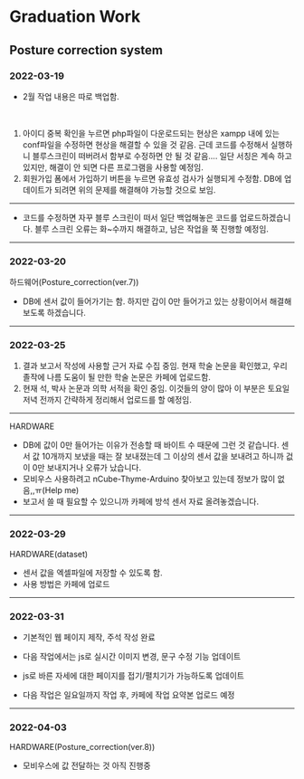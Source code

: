 # Graduation Work

## Posture correction system

### 2022-03-19
- 2월 작업 내용은 따로 백업함.

<br/>

1. 아이디 중복 확인을 누르면 php파일이 다운로드되는 현상은 xampp 내에 있는 conf파일을 수정하면 현상을 해결할 수 있을 것 같음. 근데 코드를 수정해서 실행하니 블루스크린이 떠버려서 함부로 수정하면 안 될 것 같음.... 일단 서칭은 계속 하고 있지만, 해결이 안 되면 다른 프로그램을 사용할 예정임.
2. 회원가입 폼에서 가입하기 버튼을 누르면 유효성 검사가 실행되게 수정함. DB에 업데이트가 되려면 위의 문제를 해결해야 가능할 것으로 보임.

---

- 코드를 수정하면 자꾸 블루 스크린이 떠서 일단 백업해놓은 코드를 업로드하겠습니다. 블루 스크린 오류는 화~수까지 해결하고, 남은 작업을 쭉 진행할 예정임.

---
### 2022-03-20
하드웨어(Posture_correction(ver.7))
- DB에 센서 값이 들어가기는 함. 하지만 갑이 0만 들어가고 있는 상황이어서 해결해 보도록 하겠습니다.

---
### 2022-03-25
1. 결과 보고서 작성에 사용할 근거 자료 수집 중임. 현재 학술 논문을 확인했고, 우리 졸작에 나름 도움이 될 만한 학술 논문은 카페에 업로드함.
2. 현재 석, 박사 논문과 의학 서적을 확인 중임. 이것들의 양이 많아 이 부분은 토요일 저녁 전까지 간략하게 정리해서 업로드를 할 예정임.
---
HARDWARE
- DB에 값이 0만 들어가는 이유가 전송할 때 바이트 수 때문에 그런 것 같습니다. 
  센서 값 10개까지 보냈을 때는 잘 보내졌는데 그 이상의 센서 값을 보내려고 하니까 겂이 0만 보내지거나 오류가 났습니다.
- 모비우스 사용하려고 nCube-Thyme-Arduino 찾아보고 있는데 정보가 많이 없음,,ㅠ(Help me)
- 보고서 쓸 때 필요할 수 있으니까 카페에 방석 센서 자료 올려놓겠습니다. 

--- 
### 2022-03-29
HARDWARE(dataset)
- 센서 값을 엑셀파일에 저장할 수 있도록 함.
- 사용 방법은 카페에 업로드

--- 
### 2022-03-31
- 기본적인 웹 페이지 제작, 주석 작성 완료

- 다음 작업에서는 js로 실시간 이미지 변경, 문구 수정 기능 업데이트
- js로 바른 자세에 대한 페이지를 접기/펼치기가 가능하도록 업데이트

* 다음 작업은 일요일까지 작업 후, 카페에 작업 요약본 업로드 예정
---

### 2022-04-03
HARDWARE(Posture_correction(ver.8))
- 모비우스에 값 전달하는 것 아직 진행중



